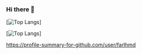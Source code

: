 ### Hi there 👋



<!--<img src="https://github-readme-stats.vercel.app/api?username=farlhmd"> -->

[![Top Langs](https://github-readme-stats.vercel.app/api/top-langs/?username=farlhmd&layout=compact)]

[![Top Langs](https://github-readme-stats.vercel.app/api/top-langs/?username=farlhmd)]

https://profile-summary-for-github.com/user/farlhmd
